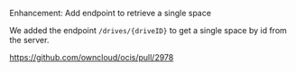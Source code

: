 Enhancement: Add endpoint to retrieve a single space

We added the endpoint ``/drives/{driveID}`` to get a single space by id from the server.

https://github.com/owncloud/ocis/pull/2978
